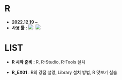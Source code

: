 # R
- <b>2022.12.19 ~</b>
- __사용 툴__ : <img src="https://img.shields.io/badge/R-276DC3?style=flat&logo=R&logoColor=white"/>&nbsp;&nbsp;<img src="https://img.shields.io/badge/GitHub-181717?style=flat&logo=GitHub&logoColor=white"/>

# LIST

- __R 시작 준비__ : R, R-Studio, R-Tools 설치

- __R_EX01__ : R의 강점 설명, Library 설치 방법, R 맛보기 실습